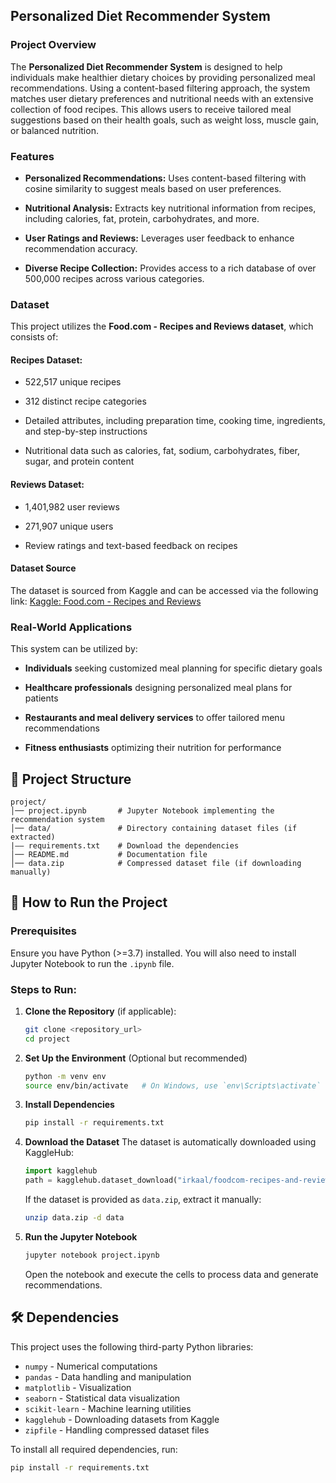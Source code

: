 ## Personalized Diet Recommender System

### Project Overview

The **Personalized Diet Recommender System** is designed to help individuals make healthier dietary choices by providing personalized meal recommendations. Using a content-based filtering approach, the system matches user dietary preferences and nutritional needs with an extensive collection of food recipes. This allows users to receive tailored meal suggestions based on their health goals, such as weight loss, muscle gain, or balanced nutrition.

### Features

- **Personalized Recommendations:** Uses content-based filtering with cosine similarity to suggest meals based on user preferences.

- **Nutritional Analysis:** Extracts key nutritional information from recipes, including calories, fat, protein, carbohydrates, and more.

- **User Ratings and Reviews:** Leverages user feedback to enhance recommendation accuracy.

- **Diverse Recipe Collection:** Provides access to a rich database of over 500,000 recipes across various categories.

### Dataset

This project utilizes the **Food.com - Recipes and Reviews dataset**, which consists of:

#### Recipes Dataset:

- 522,517 unique recipes

- 312 distinct recipe categories

- Detailed attributes, including preparation time, cooking time, ingredients, and step-by-step instructions

- Nutritional data such as calories, fat, sodium, carbohydrates, fiber, sugar, and protein content

#### Reviews Dataset:

- 1,401,982 user reviews

- 271,907 unique users

- Review ratings and text-based feedback on recipes

#### Dataset Source

The dataset is sourced from Kaggle and can be accessed via the following link:
[Kaggle: Food.com - Recipes and Reviews](https://www.kaggle.com/datasets/irkaal/foodcom-recipes-and-reviews)

### Real-World Applications

This system can be utilized by:

- **Individuals** seeking customized meal planning for specific dietary goals

- **Healthcare professionals** designing personalized meal plans for patients

- **Restaurants and meal delivery services** to offer tailored menu recommendations

- **Fitness enthusiasts** optimizing their nutrition for performance

## 📂 Project Structure

```
project/
│── project.ipynb       # Jupyter Notebook implementing the recommendation system
│── data/               # Directory containing dataset files (if extracted)
|—— requirements.txt    # Download the dependencies
│── README.md           # Documentation file
│── data.zip            # Compressed dataset file (if downloading manually)
```

## 🚀 How to Run the Project

### Prerequisites

Ensure you have Python (>=3.7) installed. You will also need to install Jupyter Notebook to run the `.ipynb` file.

### Steps to Run:

1. **Clone the Repository** (if applicable):
   ```bash
   git clone <repository_url>
   cd project
   ```

2. **Set Up the Environment** (Optional but recommended)
   ```bash
   python -m venv env
   source env/bin/activate   # On Windows, use `env\Scripts\activate`
   ```

3. **Install Dependencies**
   ```bash
   pip install -r requirements.txt
   ```

4. **Download the Dataset**
   The dataset is automatically downloaded using KaggleHub:
   ```python
   import kagglehub
   path = kagglehub.dataset_download("irkaal/foodcom-recipes-and-reviews")
   ```

   If the dataset is provided as `data.zip`, extract it manually:
   ```bash
   unzip data.zip -d data
   ```

5. **Run the Jupyter Notebook**
   ```bash
   jupyter notebook project.ipynb
   ```
   Open the notebook and execute the cells to process data and generate recommendations.

## 🛠️ Dependencies

This project uses the following third-party Python libraries:

- `numpy` - Numerical computations
- `pandas` - Data handling and manipulation
- `matplotlib` - Visualization
- `seaborn` - Statistical data visualization
- `scikit-learn` - Machine learning utilities
- `kagglehub` - Downloading datasets from Kaggle
- `zipfile` - Handling compressed dataset files

To install all required dependencies, run:

```bash
pip install -r requirements.txt
```

